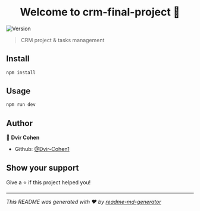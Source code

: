 <h1 align="center">Welcome to crm-final-project 👋</h1>
<p>
  <img alt="Version" src="https://img.shields.io/badge/version-1.0.0-blue.svg?cacheSeconds=2592000" />
</p>

> CRM project & tasks management

## Install

```sh
npm install
```

## Usage

```sh
npm run dev
```

## Author

👤 **Dvir Cohen**

* Github: [@Dvir-Cohen1](https://github.com/Dvir-Cohen1)

## Show your support

Give a ⭐️ if this project helped you!

***
_This README was generated with ❤️ by [readme-md-generator](https://github.com/kefranabg/readme-md-generator)_